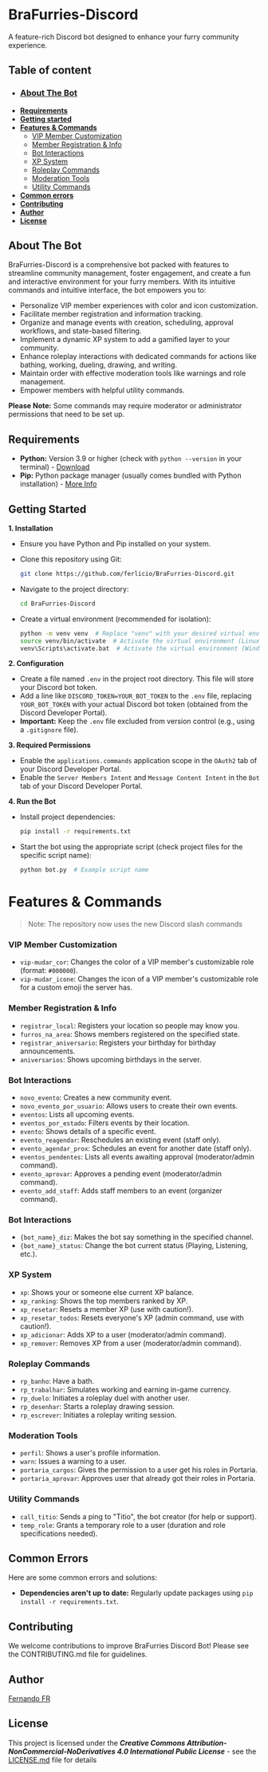 # BraFurries-Discord

A feature-rich Discord bot designed to enhance your furry community experience.

## Table of content

* ### [**About The Bot**](#about-the-bot)
* [**Requirements**](#requirements)
* [**Getting started**](#getting-started)
* [**Features & Commands**](#features--commands)
    * [VIP Member Customization](#vip-member-customization)
    * [Member Registration & Info](#member-registration-and-info)
    * [Bot Interactions](#bot-interactions)
    * [XP System](#xp-system)
    * [Roleplay Commands](#roleplay-commands)
    * [Moderation Tools](#moderation-tools)
    * [Utility Commands](#utility-commands)
* [**Common errors**](#common-errors)
* [**Contributing**](#contributing)
* [**Author**](#author)
* [**License**](#license)

## About The Bot

BraFurries-Discord is a comprehensive bot packed with features to streamline community management, foster engagement, and create a fun and interactive environment for your furry members. With its intuitive commands and intuitive interface, the bot empowers you to:

* Personalize VIP member experiences with color and icon customization.
* Facilitate member registration and information tracking.
* Organize and manage events with creation, scheduling, approval workflows, and state-based filtering.
* Implement a dynamic XP system to add a gamified layer to your community.
* Enhance roleplay interactions with dedicated commands for actions like bathing, working, dueling, drawing, and writing.
* Maintain order with effective moderation tools like warnings and role management.
* Empower members with helpful utility commands.

**Please Note:** Some commands may require moderator or administrator permissions that need to be set up.

## Requirements

* **Python:** Version 3.9 or higher (check with `python --version` in your terminal) - [Download](https://www.python.org/downloads/)
* **Pip:** Python package manager (usually comes bundled with Python installation) - [More Info](https://pip.pypa.io/en/stable/installation/)

## Getting Started

**1. Installation**

   - Ensure you have Python and Pip installed on your system.
   - Clone this repository using Git:

     ```bash
     git clone https://github.com/ferlicio/BraFurries-Discord.git
     ```

   - Navigate to the project directory:

     ```bash
     cd BraFurries-Discord
     ```

   - Create a virtual environment (recommended for isolation):

     ```bash
     python -m venv venv  # Replace "venv" with your desired virtual environment name
     source venv/bin/activate  # Activate the virtual environment (Linux/macOS)
     venv\Scripts\activate.bat  # Activate the virtual environment (Windows)
     ```

**2. Configuration**

   - Create a file named `.env` in the project root directory. This file will store your Discord bot token.
   - Add a line like `DISCORD_TOKEN=YOUR_BOT_TOKEN` to the `.env` file, replacing `YOUR_BOT_TOKEN` with your actual Discord bot token (obtained from the Discord Developer Portal).
   - **Important:** Keep the `.env` file excluded from version control (e.g., using a `.gitignore` file).

**3. Required Permissions**

   - Enable the `applications.commands` application scope in the `OAuth2` tab of your Discord Developer Portal.
   - Enable the `Server Members Intent` and `Message Content Intent` in the `Bot` tab of your Discord Developer Portal.

**4. Run the Bot**

   - Install project dependencies:

     ```bash
     pip install -r requirements.txt
     ```

   - Start the bot using the appropriate script (check project files for the specific script name):

     ```bash
     python bot.py  # Example script name
     ```


# Features & Commands

> Note: The repository now uses the new Discord slash commands


### **VIP Member Customization**

* `vip-mudar_cor`: Changes the color of a VIP member's customizable role (format: `#000000`).
* `vip-mudar_icone`: Changes the icon of a VIP member's customizable role for a custom emoji the server has.

### **Member Registration & Info**

* `registrar_local`: Registers your location so people may know you.
* `furros_na_area`: Shows members registered on the specified state.
* `registrar_aniversario`: Registers your birthday for birthday announcements.
* `aniversarios`: Shows upcoming birthdays in the server.

### **Bot Interactions**

* `novo_evento`: Creates a new community event.
* `novo_evento_por_usuario`: Allows users to create their own events.
* `eventos`: Lists all upcoming events.
* `eventos_por_estado`: Filters events by their location.
* `evento`: Shows details of a specific event.
* `evento_reagendar`: Reschedules an existing event (staff only).
* `evento_agendar_prox`: Schedules an event for another date (staff only).
* `eventos_pendentes`: Lists all events awaiting approval (moderator/admin command).
* `evento_aprovar`: Approves a pending event (moderator/admin command).
* `evento_add_staff`: Adds staff members to an event (organizer command).

### **Bot Interactions**

* `{bot_name}_diz`: Makes the bot say something in the specified channel.
* `{bot_name}_status`: Change the bot current status (Playing, Listening, etc.).

### **XP System**

* `xp`: Shows your or someone else current XP balance.
* `xp_ranking`: Shows the top members ranked by XP.
* `xp_resetar`: Resets a member XP (use with caution!).
* `xp_resetar_todos`: Resets everyone's XP (admin command, use with caution!).
* `xp_adicionar`: Adds XP to a user (moderator/admin command).
* `xp_remover`: Removes XP from a user (moderator/admin command).

### **Roleplay Commands**

* `rp_banho`: Have a bath.
* `rp_trabalhar`: Simulates working and earning in-game currency.
* `rp_duelo`: Initiates a roleplay duel with another user.
* `rp_desenhar`: Starts a roleplay drawing session.
* `rp_escrever`: Initiates a roleplay writing session.

### **Moderation Tools**

* `perfil`: Shows a user's profile information.
* `warn`: Issues a warning to a user.
* `portaria_cargos`: Gives the permission to a user get his roles in Portaria.
* `portaria_aprovar`: Approves user that already got their roles in Portaria.

### **Utility Commands**

* `call_titio`: Sends a ping to "Titio", the bot creator (for help or support).
* `temp_role`: Grants a temporary role to a user (duration and role specifications needed).

## Common Errors

Here are some common errors and solutions:

* **Dependencies aren't up to date:** Regularly update packages using `pip install -r requirements.txt`.

## Contributing

We welcome contributions to improve BraFurries Discord Bot! Please see the CONTRIBUTING.md file for guidelines.

## Author

[Fernando FR](https://github.com/ferlicio)

<!-- ## Support me

<a href="https://www.buymeacoffee.com/" target="_blank"><img src="https://www.buymeacoffee.com/assets/img/custom_images/orange_img.png" alt="Buy Me A Coffee" style="height: 41px !important;width: 174px !important;box-shadow: 0px 3px 2px 0px rgba(190, 190, 190, 0.5) !important;-webkit-box-shadow: 0px 3px 2px 0px rgba(190, 190, 190, 0.5) !important;" ></a> -->

## License

This project is licensed under the ***Creative Commons Attribution-NonCommercial-NoDerivatives 4.0 International Public License*** - see the [LICENSE.md](LICENSE) file for details
